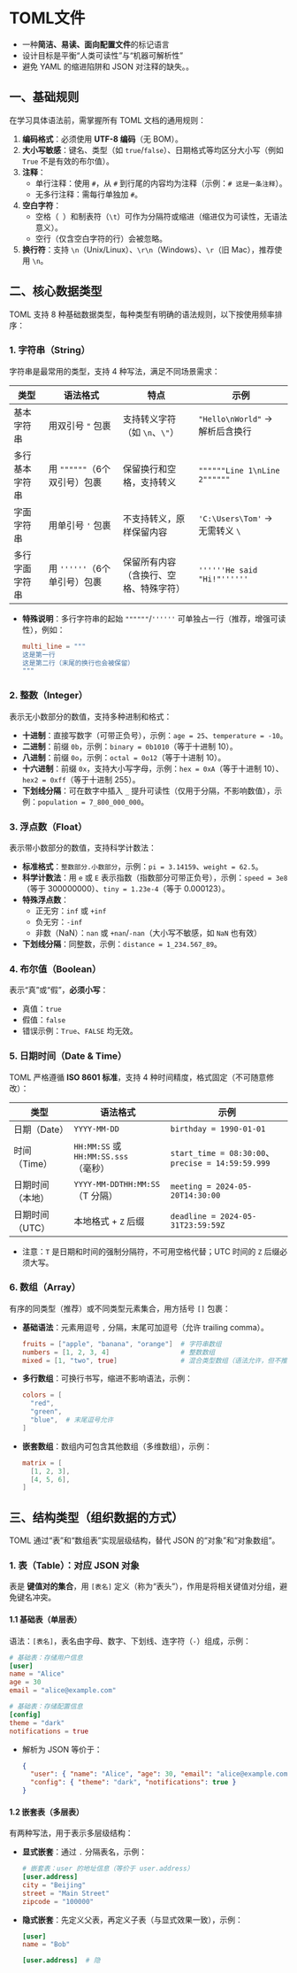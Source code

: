 # TOML文件
<!-- toc --> 

- 一种**简洁、易读、面向配置文件**的标记语言
- 设计目标是平衡“人类可读性”与“机器可解析性”
- 避免 YAML 的缩进陷阱和 JSON 对注释的缺失。。

## 一、基础规则

在学习具体语法前，需掌握所有 TOML 文档的通用规则：

1. **编码格式**：必须使用 **UTF-8 编码**（无 BOM）。
2. **大小写敏感**：键名、类型（如 `true`/`false`）、日期格式等均区分大小写（例如 `True` 不是有效的布尔值）。
3. **注释**：
   - 单行注释：使用 `#`，从 `#` 到行尾的内容均为注释（示例：`# 这是一条注释`）。
   - 无多行注释：需每行单独加 `#`。
4. **空白字符**：
   - 空格（` `）和制表符（`\t`）可作为分隔符或缩进（缩进仅为可读性，无语法意义）。
   - 空行（仅含空白字符的行）会被忽略。
5. **换行符**：支持 `\n`（Unix/Linux）、`\r\n`（Windows）、`\r`（旧 Mac），推荐使用 `\n`。

## 二、核心数据类型

TOML 支持 8 种基础数据类型，每种类型有明确的语法规则，以下按使用频率排序：

### 1. 字符串（String）

字符串是最常用的类型，支持 4 种写法，满足不同场景需求：

| 类型         | 语法格式                          | 特点                                  | 示例                                  |
|--------------|-----------------------------------|---------------------------------------|---------------------------------------|
| 基本字符串   | 用双引号 `"` 包裹                 | 支持转义字符（如 `\n`、`\"`）         | `"Hello\nWorld"` → 解析后含换行       |
| 多行基本字符串 | 用 `""""""`（6个双引号）包裹      | 保留换行和空格，支持转义              | `""""""Line 1\nLine 2""""""`          |
| 字面字符串   | 用单引号 `'` 包裹                 | 不支持转义，原样保留内容              | `'C:\Users\Tom'` → 无需转义 `\`       |
| 多行字面字符串 | 用 `''''''`（6个单引号）包裹      | 保留所有内容（含换行、空格、特殊字符）| `''''''He said "Hi!"''''''`           |

- **特殊说明**：多行字符串的起始 `""""""`/`''''''` 可单独占一行（推荐，增强可读性），例如：

  ```toml
  multi_line = """
  这是第一行
  这是第二行（末尾的换行也会被保留）
  """
  ```

### 2. 整数（Integer）

表示无小数部分的数值，支持多种进制和格式：

- **十进制**：直接写数字（可带正负号），示例：`age = 25`、`temperature = -10`。
- **二进制**：前缀 `0b`，示例：`binary = 0b1010`（等于十进制 10）。
- **八进制**：前缀 `0o`，示例：`octal = 0o12`（等于十进制 10）。
- **十六进制**：前缀 `0x`，支持大小写字母，示例：`hex = 0xA`（等于十进制 10）、`hex2 = 0xff`（等于十进制 255）。
- **下划线分隔**：可在数字中插入 `_` 提升可读性（仅用于分隔，不影响数值），示例：`population = 7_800_000_000`。

### 3. 浮点数（Float）

表示带小数部分的数值，支持科学计数法：

- **标准格式**：`整数部分.小数部分`，示例：`pi = 3.14159`、`weight = 62.5`。
- **科学计数法**：用 `e` 或 `E` 表示指数（指数部分可带正负号），示例：`speed = 3e8`（等于 300000000）、`tiny = 1.23e-4`（等于 0.000123）。
- **特殊浮点数**：
  - 正无穷：`inf` 或 `+inf`
  - 负无穷：`-inf`
  - 非数（NaN）：`nan` 或 `+nan`/`-nan`（大小写不敏感，如 `NaN` 也有效）
- **下划线分隔**：同整数，示例：`distance = 1_234.567_89`。

### 4. 布尔值（Boolean）

表示“真”或“假”，**必须小写**：

- 真值：`true`
- 假值：`false`
- 错误示例：`True`、`FALSE` 均无效。

### 5. 日期时间（Date & Time）

TOML 严格遵循 **ISO 8601 标准**，支持 4 种时间精度，格式固定（不可随意修改）：

| 类型         | 语法格式                          | 示例                                  |
|--------------|-----------------------------------|---------------------------------------|
| 日期（Date） | `YYYY-MM-DD`                      | `birthday = 1990-01-01`               |
| 时间（Time） | `HH:MM:SS` 或 `HH:MM:SS.sss`（毫秒） | `start_time = 08:30:00`、`precise = 14:59:59.999` |
| 日期时间（本地） | `YYYY-MM-DDTHH:MM:SS`（T 分隔） | `meeting = 2024-05-20T14:30:00`       |
| 日期时间（UTC） | 本地格式 + `Z` 后缀               | `deadline = 2024-05-31T23:59:59Z`     |

- 注意：`T` 是日期和时间的强制分隔符，不可用空格代替；UTC 时间的 `Z` 后缀必须大写。

### 6. 数组（Array）

有序的同类型（推荐）或不同类型元素集合，用方括号 `[]` 包裹：

- **基础语法**：元素用逗号 `,` 分隔，末尾可加逗号（允许 trailing comma）。

  ```toml
  fruits = ["apple", "banana", "orange"]  # 字符串数组
  numbers = [1, 2, 3, 4]                  # 整数数组
  mixed = [1, "two", true]                # 混合类型数组（语法允许，但不推荐）
  ```

- **多行数组**：可换行书写，缩进不影响语法，示例：

  ```toml
  colors = [
    "red",
    "green",
    "blue",  # 末尾逗号允许
  ]
  ```

- **嵌套数组**：数组内可包含其他数组（多维数组），示例：

  ```toml
  matrix = [
    [1, 2, 3],
    [4, 5, 6],
  ]
  ```

## 三、结构类型（组织数据的方式）

TOML 通过“表”和“数组表”实现层级结构，替代 JSON 的“对象”和“对象数组”。

### 1. 表（Table）：对应 JSON 对象

表是 **键值对的集合**，用 `[表名]` 定义（称为“表头”），作用是将相关键值对分组，避免键名冲突。

#### 1.1 基础表（单层表）

语法：`[表名]`，表名由字母、数字、下划线、连字符（`-`）组成，示例：

```toml
# 基础表：存储用户信息
[user]
name = "Alice"
age = 30
email = "alice@example.com"

# 基础表：存储配置信息
[config]
theme = "dark"
notifications = true
```

- 解析为 JSON 等价于：

  ```json
  {
    "user": { "name": "Alice", "age": 30, "email": "alice@example.com" },
    "config": { "theme": "dark", "notifications": true }
  }
  ```

#### 1.2 嵌套表（多层表）

有两种写法，用于表示多层级结构：

- **显式嵌套**：通过 `.` 分隔表名，示例：

  ```toml
  # 嵌套表：user 的地址信息（等价于 user.address）
  [user.address]
  city = "Beijing"
  street = "Main Street"
  zipcode = "100000"
  ```

- **隐式嵌套**：先定义父表，再定义子表（与显式效果一致），示例：

  ```toml
  [user]
  name = "Bob"

  [user.address]  # 隐
